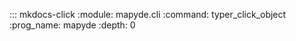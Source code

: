 ::: mkdocs-click
    :module: mapyde.cli
    :command: typer_click_object
    :prog_name: mapyde
    :depth: 0
